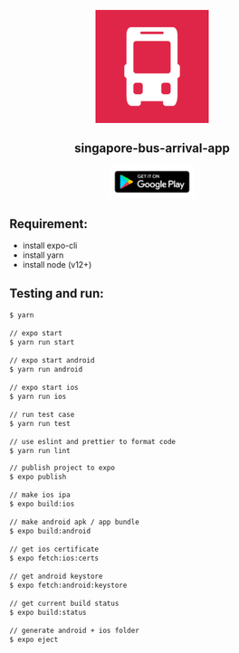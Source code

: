 <p align="center">
  <img width="200px" src="https://github.com/yeukfei02/singapore-bus-arrival-app/blob/main/readme-icon.png?raw=true"><br/>
  <h2 align="center">singapore-bus-arrival-app</h2>
</p>

<p align="center">
  <!-- <a href="https://apps.apple.com/us/app/singaporebusarrivalapp/id1509385881"><img src="https://github.com/yeukfei02/singapore-bus-arrival-app/blob/main/app-store-badge.png?raw=true" width="30%" height="30%" alt=""></a> -->
  <a href="https://play.google.com/store/apps/details?id=com.donaldwu.singaporebusarrivalapp"><img src="https://github.com/yeukfei02/singapore-bus-arrival-app/blob/main/google-play-badge.png?raw=true" width="30%" height="30%" alt=""></a>
</p>

## Requirement:

- install expo-cli
- install yarn
- install node (v12+)

## Testing and run:

```
$ yarn

// expo start
$ yarn run start

// expo start android
$ yarn run android

// expo start ios
$ yarn run ios

// run test case
$ yarn run test

// use eslint and prettier to format code
$ yarn run lint
```

```
// publish project to expo
$ expo publish

// make ios ipa
$ expo build:ios

// make android apk / app bundle
$ expo build:android

// get ios certificate
$ expo fetch:ios:certs

// get android keystore
$ expo fetch:android:keystore

// get current build status
$ expo build:status

// generate android + ios folder
$ expo eject
```
